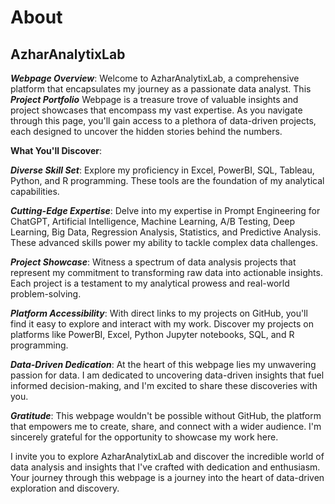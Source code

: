 # About
## AzharAnalytixLab

***Webpage Overview***:
Welcome to AzharAnalytixLab, a comprehensive platform that encapsulates my journey as a passionate data analyst. This ***Project Portfolio*** Webpage is a treasure trove of valuable insights and project showcases that encompass my vast expertise. As you navigate through this page, you'll gain access to a plethora of data-driven projects, each designed to uncover the hidden stories behind the numbers.

**What You'll Discover**:

***Diverse Skill Set***: Explore my proficiency in Excel, PowerBI, SQL, Tableau, Python, and R programming. These tools are the foundation of my analytical capabilities.

***Cutting-Edge Expertise***: Delve into my expertise in Prompt Engineering for ChatGPT, Artificial Intelligence, Machine Learning, A/B Testing, Deep Learning, Big Data, Regression Analysis, Statistics, and Predictive Analysis. These advanced skills power my ability to tackle complex data challenges.

***Project Showcase***: Witness a spectrum of data analysis projects that represent my commitment to transforming raw data into actionable insights. Each project is a testament to my analytical prowess and real-world problem-solving.

***Platform Accessibility***: With direct links to my projects on GitHub, you'll find it easy to explore and interact with my work. Discover my projects on platforms like PowerBI, Excel, Python Jupyter notebooks, SQL, and R programming.

***Data-Driven Dedication***: At the heart of this webpage lies my unwavering passion for data. I am dedicated to uncovering data-driven insights that fuel informed decision-making, and I'm excited to share these discoveries with you.

***Gratitude***: This webpage wouldn't be possible without GitHub, the platform that empowers me to create, share, and connect with a wider audience. I'm sincerely grateful for the opportunity to showcase my work here.

I invite you to explore AzharAnalytixLab and discover the incredible world of data analysis and insights that I've crafted with dedication and enthusiasm. Your journey through this webpage is a journey into the heart of data-driven exploration and discovery.
